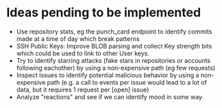 # Ideas pending to be implemented

* Use repository stats, eg the punch_card endpoint to identify commits made at a time of day which break patterns
* SSH Public Keys: Improve BLOB parsing and collect Key strength bits which could be used to link to other User keys.
* Try to identify starring attacks (fake stars in repositories or accounts following eachother) by using a non-expensive path (eg few requests)
* Inspect Issues to identify potential malicious behavior by using a non-expensive path (e.g. a call to events per issue would lead to a lot of data, but it requires 1 request per [open] issue)
* Analyze "reactions" and see if we can identify mood in some way. 
